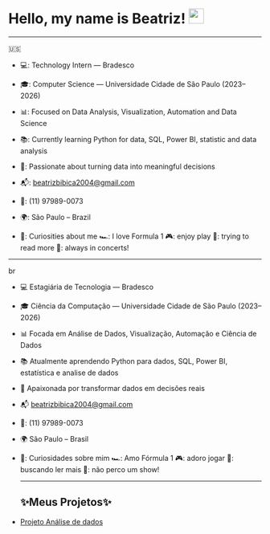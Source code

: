 
# Hello, my name is Beatriz! <img src="https://media.giphy.com/media/hvRJCLFzcasrR4ia7z/giphy.gif" width="30px"/>
</h1>

***
🇺🇸

- 💻: Technology Intern — Bradesco  

- 🎓: Computer Science — Universidade Cidade de São Paulo (2023–2026)  

- 📊: Focused on Data Analysis, Visualization, Automation and Data Science

- 📚: Currently learning Python for data, SQL, Power BI, statistic and data analysis 

- 🧠: Passionate about turning data into meaningful decisions  

- 📬: beatrizbibica2004@gmail.com 

- 📱: (11) 97989-0073

- 🌍: São Paulo – Brazil

- 🎀: Curiosities about me 
     🏎️: I love Formula 1  🎮: enjoy play  📖: trying to read more  🎤: always in concerts!


***
br

- 💻 Estagiária de Tecnologia — Bradesco  

- 🎓 Ciência da Computação — Universidade Cidade de São Paulo (2023–2026)  

- 📊 Focada em Análise de Dados, Visualização, Automação e Ciência de Dados 

- 📚 Atualmente aprendendo Python para dados, SQL, Power BI, estatística e analise de dados 

- 🧠 Apaixonada por transformar dados em decisões reais  

- 📬 beatrizbibica2004@gmail.com  

- 📱: (11) 97989-0073

- 🌍 São Paulo – Brasil   

- 🎀: Curiosidades sobre mim
     🏎️: Amo Fórmula 1  🎮: adoro jogar  📖: buscando ler mais  🎤: não perco um show!


  ***
  ## ✨Meus Projetos✨
- [Projeto Análise de dados](https://github.com/Eubeatriz/projeto-analise-dados/tree/main)
